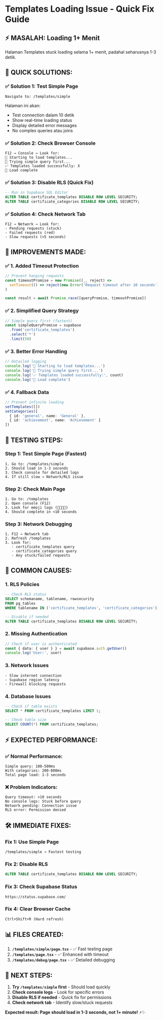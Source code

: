 # Templates Loading Issue - Quick Fix Guide

## ⚡ **MASALAH: Loading 1+ Menit**

Halaman Templates stuck loading selama 1+ menit, padahal seharusnya 1-3 detik.

## 🚀 **QUICK SOLUTIONS:**

### **✅ Solution 1: Test Simple Page**
```
Navigate to: /templates/simple
```
Halaman ini akan:
- Test connection dalam 10 detik
- Show real-time loading status
- Display detailed error messages
- No complex queries atau joins

### **✅ Solution 2: Check Browser Console**
```
F12 → Console → Look for:
🚀 Starting to load templates...
📝 Trying simple query first...
✅ Templates loaded successfully: X
🎉 Load complete
```

### **✅ Solution 3: Disable RLS (Quick Fix)**
```sql
-- Run in Supabase SQL Editor
ALTER TABLE certificate_templates DISABLE ROW LEVEL SECURITY;
ALTER TABLE certificate_categories DISABLE ROW LEVEL SECURITY;
```

### **✅ Solution 4: Check Network Tab**
```
F12 → Network → Look for:
- Pending requests (stuck)
- Failed requests (red)
- Slow requests (>5 seconds)
```

## 🔧 **IMPROVEMENTS MADE:**

### **✅ 1. Added Timeout Protection**
```typescript
// Prevent hanging requests
const timeoutPromise = new Promise((_, reject) => 
  setTimeout(() => reject(new Error('Request timeout after 10 seconds')), 10000)
)

const result = await Promise.race([queryPromise, timeoutPromise])
```

### **✅ 2. Simplified Query Strategy**
```typescript
// Simple query first (fastest)
const simpleQueryPromise = supabase
  .from('certificate_templates')
  .select('*')
  .limit(50)
```

### **✅ 3. Better Error Handling**
```typescript
// Detailed logging
console.log('🚀 Starting to load templates...')
console.log('📝 Trying simple query first...')
console.log('✅ Templates loaded successfully:', count)
console.log('🎉 Load complete')
```

### **✅ 4. Fallback Data**
```typescript
// Prevent infinite loading
setTemplates([])
setCategories([
  { id: 'general', name: 'General' },
  { id: 'achievement', name: 'Achievement' }
])
```

## 🎯 **TESTING STEPS:**

### **Step 1: Test Simple Page (Fastest)**
```
1. Go to: /templates/simple
2. Should load in 1-3 seconds
3. Check console for detailed logs
4. If still slow → Network/RLS issue
```

### **Step 2: Check Main Page**
```
1. Go to: /templates
2. Open console (F12)
3. Look for emoji logs (🚀📝✅🎉)
4. Should complete in <10 seconds
```

### **Step 3: Network Debugging**
```
1. F12 → Network tab
2. Refresh /templates
3. Look for:
   - certificate_templates query
   - certificate_categories query
   - Any stuck/failed requests
```

## 🚨 **COMMON CAUSES:**

### **1. RLS Policies**
```sql
-- Check RLS status
SELECT schemaname, tablename, rowsecurity 
FROM pg_tables 
WHERE tablename IN ('certificate_templates', 'certificate_categories');

-- Disable if needed
ALTER TABLE certificate_templates DISABLE ROW LEVEL SECURITY;
```

### **2. Missing Authentication**
```typescript
// Check if user is authenticated
const { data: { user } } = await supabase.auth.getUser()
console.log('User:', user)
```

### **3. Network Issues**
```
- Slow internet connection
- Supabase region latency
- Firewall blocking requests
```

### **4. Database Issues**
```sql
-- Check if table exists
SELECT * FROM certificate_templates LIMIT 1;

-- Check table size
SELECT COUNT(*) FROM certificate_templates;
```

## ⚡ **EXPECTED PERFORMANCE:**

### **✅ Normal Performance:**
```
Simple query: 100-500ms
With categories: 200-800ms
Total page load: 1-3 seconds
```

### **❌ Problem Indicators:**
```
Query timeout: >10 seconds
No console logs: Stuck before query
Network pending: Connection issue
RLS error: Permission denied
```

## 🛠️ **IMMEDIATE FIXES:**

### **Fix 1: Use Simple Page**
```
/templates/simple → Fastest testing
```

### **Fix 2: Disable RLS**
```sql
ALTER TABLE certificate_templates DISABLE ROW LEVEL SECURITY;
```

### **Fix 3: Check Supabase Status**
```
https://status.supabase.com/
```

### **Fix 4: Clear Browser Cache**
```
Ctrl+Shift+R (Hard refresh)
```

## 📊 **FILES CREATED:**

1. **`/templates/simple/page.tsx`** - ✅ Fast testing page
2. **`/templates/page.tsx`** - ✅ Enhanced with timeout
3. **`/templates/debug/page.tsx`** - ✅ Detailed debugging

## 🎯 **NEXT STEPS:**

1. **Try `/templates/simple` first** - Should load quickly
2. **Check console logs** - Look for specific errors
3. **Disable RLS if needed** - Quick fix for permissions
4. **Check network tab** - Identify slow/stuck requests

**Expected result: Page should load in 1-3 seconds, not 1+ minute!** ⚡✨
